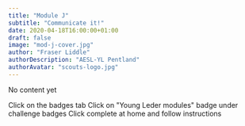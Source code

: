 ```yaml
---
title: "Module J"
subtitle: "Communicate it!"
date: 2020-04-18T16:00:00+01:00
draft: false
image: "mod-j-cover.jpg"
author: "Fraser Liddle"
authorDescription: "AESL-YL Pentland"
authorAvatar: "scouts-logo.jpg"
---
```


No content yet


Click on the badges tab
Click on "Young Leder modules" badge under challenge badges
Click complete at home and follow instructions